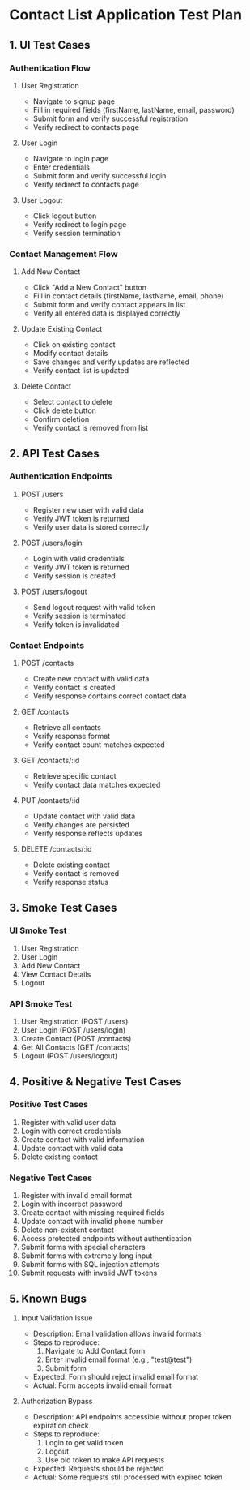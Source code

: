 # Contact List Application Test Plan

## 1. UI Test Cases

### Authentication Flow
1. User Registration
   - Navigate to signup page
   - Fill in required fields (firstName, lastName, email, password)
   - Submit form and verify successful registration
   - Verify redirect to contacts page

2. User Login
   - Navigate to login page
   - Enter credentials
   - Submit form and verify successful login
   - Verify redirect to contacts page

3. User Logout
   - Click logout button
   - Verify redirect to login page
   - Verify session termination

### Contact Management Flow
1. Add New Contact
   - Click "Add a New Contact" button
   - Fill in contact details (firstName, lastName, email, phone)
   - Submit form and verify contact appears in list
   - Verify all entered data is displayed correctly

2. Update Existing Contact
   - Click on existing contact
   - Modify contact details
   - Save changes and verify updates are reflected
   - Verify contact list is updated

3. Delete Contact
   - Select contact to delete
   - Click delete button
   - Confirm deletion
   - Verify contact is removed from list

## 2. API Test Cases

### Authentication Endpoints
1. POST /users
   - Register new user with valid data
   - Verify JWT token is returned
   - Verify user data is stored correctly

2. POST /users/login
   - Login with valid credentials
   - Verify JWT token is returned
   - Verify session is created

3. POST /users/logout
   - Send logout request with valid token
   - Verify session is terminated
   - Verify token is invalidated

### Contact Endpoints
1. POST /contacts
   - Create new contact with valid data
   - Verify contact is created
   - Verify response contains correct contact data

2. GET /contacts
   - Retrieve all contacts
   - Verify response format
   - Verify contact count matches expected

3. GET /contacts/:id
   - Retrieve specific contact
   - Verify contact data matches expected

4. PUT /contacts/:id
   - Update contact with valid data
   - Verify changes are persisted
   - Verify response reflects updates

5. DELETE /contacts/:id
   - Delete existing contact
   - Verify contact is removed
   - Verify response status

## 3. Smoke Test Cases

### UI Smoke Test
1. User Registration
2. User Login
3. Add New Contact
4. View Contact Details
5. Logout

### API Smoke Test
1. User Registration (POST /users)
2. User Login (POST /users/login)
3. Create Contact (POST /contacts)
4. Get All Contacts (GET /contacts)
5. Logout (POST /users/logout)

## 4. Positive & Negative Test Cases

### Positive Test Cases
1. Register with valid user data
2. Login with correct credentials
3. Create contact with valid information
4. Update contact with valid data
5. Delete existing contact

### Negative Test Cases
1. Register with invalid email format
2. Login with incorrect password
3. Create contact with missing required fields
4. Update contact with invalid phone number
5. Delete non-existent contact
6. Access protected endpoints without authentication
7. Submit forms with special characters
8. Submit forms with extremely long input
9. Submit forms with SQL injection attempts
10. Submit requests with invalid JWT tokens

## 5. Known Bugs

1. Input Validation Issue
   - Description: Email validation allows invalid formats
   - Steps to reproduce:
     1. Navigate to Add Contact form
     2. Enter invalid email format (e.g., "test@test")
     3. Submit form
   - Expected: Form should reject invalid email format
   - Actual: Form accepts invalid email format

2. Authorization Bypass
   - Description: API endpoints accessible without proper token expiration check
   - Steps to reproduce:
     1. Login to get valid token
     2. Logout
     3. Use old token to make API requests
   - Expected: Requests should be rejected
   - Actual: Some requests still processed with expired token
